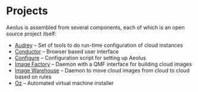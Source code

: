 Projects
========

Aeolus is assembled from several components, each of which is an open
source project itself:

-   [Audrey](audrey.html "Audrey project pages") – Set of tools to do
    run-time configuration of cloud instances
-   [Conductor](conductor.html "Conductor project pages") – Browser
    based user interface
-   [Configure](configure.html "Configure project pages") –
    Configuration script for setting up Aeolus
-   [Image Factory](imagefactory.html "Image Factory project pages") –
    Daemon with a QMF interface for building cloud images
-   [Image
    Warehouse](imagewarehouse.html "Image Warehouse project pages") –
    Daemon to move cloud images from cloud to cloud based on rules
-   [Oz](oz.html "Oz project pages") – Automated virtual machine
    installer

